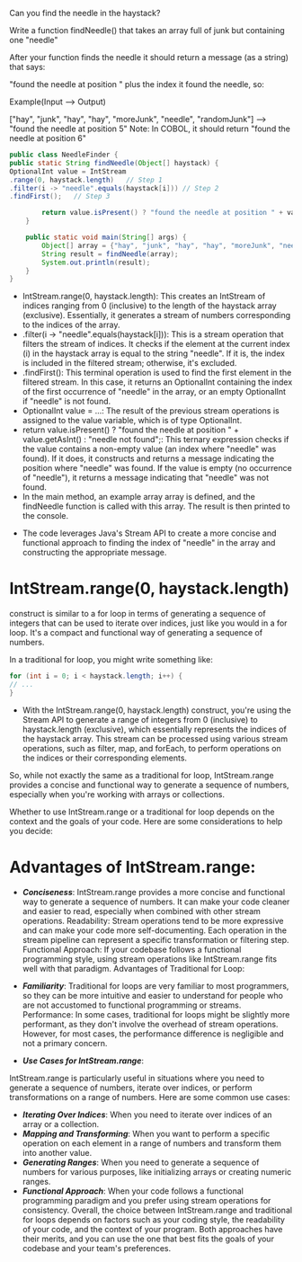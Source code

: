 Can you find the needle in the haystack?

Write a function findNeedle() that takes an array full of junk but containing one "needle"

After your function finds the needle it should return a message (as a string) that says:

"found the needle at position " plus the index it found the needle, so:

Example(Input --> Output)

["hay", "junk", "hay", "hay", "moreJunk", "needle", "randomJunk"] --> "found the needle at position 5"
Note: In COBOL, it should return "found the needle at position 6"
```java
public class NeedleFinder {
public static String findNeedle(Object[] haystack) {
OptionalInt value = IntStream
.range(0, haystack.length)   // Step 1
.filter(i -> "needle".equals(haystack[i])) // Step 2
.findFirst();   // Step 3

        return value.isPresent() ? "found the needle at position " + value.getAsInt() : "needle not found";
    }

    public static void main(String[] args) {
        Object[] array = {"hay", "junk", "hay", "hay", "moreJunk", "needle", "randomJunk"};
        String result = findNeedle(array);
        System.out.println(result);
    }
}
```
* IntStream.range(0, haystack.length): This creates an IntStream of indices ranging from 0 (inclusive) to the length of the haystack array (exclusive). Essentially, it generates a stream of numbers corresponding to the indices of the array.
* .filter(i -> "needle".equals(haystack[i])): This is a stream operation that filters the stream of indices. It checks if the element at the current index (i) in the haystack array is equal to the string "needle". If it is, the index is included in the filtered stream; otherwise, it's excluded.
* .findFirst(): This terminal operation is used to find the first element in the filtered stream. In this case, it returns an OptionalInt containing the index of the first occurrence of "needle" in the array, or an empty OptionalInt if "needle" is not found.
* OptionalInt value = ...: The result of the previous stream operations is assigned to the value variable, which is of type OptionalInt.
* return value.isPresent() ? "found the needle at position " + value.getAsInt() : "needle not found";: This ternary expression checks if the value contains a non-empty value (an index where "needle" was found). If it does, it constructs and returns a message indicating the position where "needle" was found. If the value is empty (no occurrence of "needle"), it returns a message indicating that "needle" was not found.
* In the main method, an example array array is defined, and the findNeedle function is called with this array. The result is then printed to the console.
- The code leverages Java's Stream API to create a more concise and functional approach to finding the index of "needle" in the array and constructing the appropriate message.

# IntStream.range(0, haystack.length)
construct is similar to a for loop in terms of generating a sequence of integers that can be used to iterate over indices, just like you would in a for loop. It's a compact and functional way of generating a sequence of numbers.

In a traditional for loop, you might write something like:

```java
for (int i = 0; i < haystack.length; i++) {
// ...
}
```
* With the IntStream.range(0, haystack.length) construct, you're using the Stream API to generate a range of integers from 0 (inclusive) to haystack.length (exclusive), which essentially represents the indices of the haystack array. This stream can be processed using various stream operations, such as filter, map, and forEach, to perform operations on the indices or their corresponding elements.

So, while not exactly the same as a traditional for loop, IntStream.range provides a concise and functional way to generate a sequence of numbers, especially when you're working with arrays or collections.


Whether to use IntStream.range or a traditional for loop depends on the context and the goals of your code. Here are some considerations to help you decide:

# Advantages of IntStream.range:

- ***Conciseness***: IntStream.range provides a more concise and functional way to generate a sequence of numbers. It can make your code cleaner and easier to read, especially when combined with other stream operations.
Readability: Stream operations tend to be more expressive and can make your code more self-documenting. Each operation in the stream pipeline can represent a specific transformation or filtering step.
Functional Approach: If your codebase follows a functional programming style, using stream operations like IntStream.range fits well with that paradigm.
Advantages of Traditional for Loop:

- ***Familiarity***: Traditional for loops are very familiar to most programmers, so they can be more intuitive and easier to understand for people who are not accustomed to functional programming or streams.
Performance: In some cases, traditional for loops might be slightly more performant, as they don't involve the overhead of stream operations. However, for most cases, the performance difference is negligible and not a primary concern.
- ***Use Cases for IntStream.range***:

IntStream.range is particularly useful in situations where you need to generate a sequence of numbers, iterate over indices, or perform transformations on a range of numbers. Here are some common use cases:

- ***Iterating Over Indices***: When you need to iterate over indices of an array or a collection.
- ***Mapping and Transforming***: When you want to perform a specific operation on each element in a range of numbers and transform them into another value.
- ***Generating Ranges***: When you need to generate a sequence of numbers for various purposes, like initializing arrays or creating numeric ranges.
- ***Functional Approach***: When your code follows a functional programming paradigm and you prefer using stream operations for consistency.
Overall, the choice between IntStream.range and traditional for loops depends on factors such as your coding style, the readability of your code, and the context of your program. Both approaches have their merits, and you can use the one that best fits the goals of your codebase and your team's preferences.